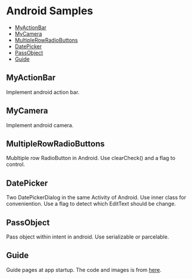 # Android Samples

- [MyActionBar](#myactionbar)
- [MyCamera](#mycamera)
- [MultipleRowRadioButtons](#multipleRowRadioButtons)
- [DatePicker](#datePicker)
- [PassObject](#passObject)
- [Guide](#guide)

## MyActionBar  
<span id="myactionbar"></span>
Implement android action bar.  

## MyCamera  
<span id="mycamera"></span>
Implement android camera.

## MultipleRowRadioButtons
<span id="multipleRowRadioButtons"></span>
Mubltiple row RadioButton in Android. Use clearCheck() and a flag to control. 

## DatePicker
<span id="datePicker"></span>
Two DatePickerDialog in the same Activity of Android. Use inner class for conveniention. Use a flag to detect which EditText should be change.

## PassObject
<span id="passObject"></span>
Pass object within intent in android. Use serializable or parcelable.

## Guide
<span id="guide"></span>
Guide pages at app startup. The code and images is from [here](http://blog.csdn.net/shadow066/article/details/17614833).

